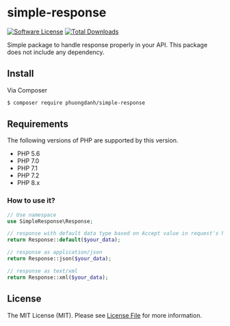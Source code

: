 # simple-response

[![Software License](https://img.shields.io/badge/license-MIT-brightgreen.svg?style=flat-square)](LICENSE)
[![Total Downloads](https://img.shields.io/packagist/dt/phuongdanh/simple-response.svg?style=flat-square)](https://packagist.org/packages/phuongdanh/simple-response)

Simple package to handle response properly in your API. This package does not include any dependency.

## Install

Via Composer

``` bash
$ composer require phuongdanh/simple-response
```

## Requirements

The following versions of PHP are supported by this version.

* PHP 5.6
* PHP 7.0
* PHP 7.1
* PHP 7.2
* PHP 8.x

### How to use it?

```php
// Use namespace 
use SimpleResponse\Response;

// response with default data type based on Accept value in request's header
return Response::default($your_data);

// response as application/json
return Response::json($your_data);

// response as text/xml
return Response::xml($your_data);
```


## License

The MIT License (MIT). Please see [License File](https://github.com/ellipsesynergie/api-response/blob/master/LICENSE) for more information.